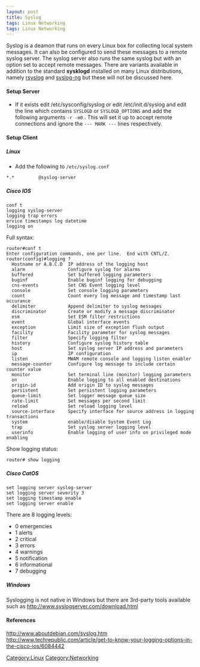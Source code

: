 ```yaml
---
layout: post 
title: Syslog
tags: Linux Networking
tags: Linux Networking
---
```


Syslog is a deamon that runs on every Linux box for collecting local
system messages. It can also be configured to send these messages to a
remote syslog server. The syslog server also runs the same syslog but
with an option set to accept remote messages. There are variants
available in addition to the standard **sysklogd** installed on many
Linux distributions, namely
[rsyslog](http://www.rsyslog.com/doc/manual.html) and
[syslog-ng](http://www.balabit.com/network-security/syslog-ng/opensource-logging-system/overview)
but these will not be discussed here.

#### Setup Server

-   If it exists edit /etc/sysconfig/syslog or edit /etc/init.d/syslog
    and edit the line which contains `SYSLOGD` or `SYSLOGD_OPTIONS` and
    add the following arguments `-r -m0` . This will set it up to accept
    remote connections and ignore the `--- MARK ---` lines respectively.

#### Setup Client

##### Linux

-   Add the following to `/etc/syslog.conf`

<!-- -->

    *.*         @syslog-server

##### Cisco IOS

    conf t
    logging syslog-server
    logging trap errors
    ervice timestamps log datetime
    logging on

Full syntax:

    router#conf t
    Enter configuration commands, one per line.  End with CNTL/Z.
    router(config)#logging ?
      Hostname or A.B.C.D  IP address of the logging host
      alarm                Configure syslog for alarms
      buffered             Set buffered logging parameters
      buginf               Enable buginf logging for debugging
      cns-events           Set CNS Event logging level
      console              Set console logging parameters
      count                Count every log message and timestamp last occurance
      delimiter            Append delimiter to syslog messages
      discriminator        Create or modify a message discriminator
      esm                  Set ESM filter restrictions
      event                Global interface events
      exception            Limit size of exception flush output
      facility             Facility parameter for syslog messages
      filter               Specify logging filter
      history              Configure syslog history table
      host                 Set syslog server IP address and parameters
      ip                   IP configuration
      listen               MWAM remote console and logging listen enabler
      message-counter      Configure log message to include certain counter value 
      monitor              Set terminal line (monitor) logging parameters
      on                   Enable logging to all enabled destinations
      origin-id            Add origin ID to syslog messages
      persistent           Set persistent logging parameters
      queue-limit          Set logger message queue size
      rate-limit           Set messages per second limit
      reload               Set reload logging level
      source-interface     Specify interface for source address in logging transactions
      system               enable/disable System Event Log
      trap                 Set syslog server logging level
      userinfo             Enable logging of user info on privileged mode enabling

Show logging status:

    router# show logging

##### Cisco CatOS

    set logging server syslog-server
    set logging server severity 3
    set logging timestamp enable
    set logging server enable

There are 8 logging levels:

-   0 emergencies
-   1 alerts
-   2 critical
-   3 errors
-   4 warnings
-   5 notification
-   6 informational
-   7 debugging

##### Windows

Syslogging is not native in Windows but there are 3rd-party tools
available such as <http://www.syslogserver.com/download.html>

#### References

<http://www.aboutdebian.com/syslog.htm>\
<http://www.techrepublic.com/article/get-to-know-your-logging-options-in-the-cisco-ios/6084442>

[Category:Linux](Category:Linux "wikilink")
[Category:Networking](Category:Networking "wikilink")
